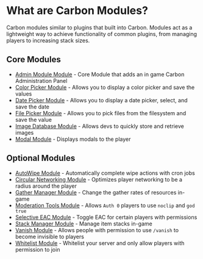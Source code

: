 # What are Carbon Modules?
Carbon modules similar to plugins that built into Carbon. Modules act as a lightweight way to achieve functionality of common plugins, from managing players to increasing stack sizes.

## Core Modules
- [Admin Module Module](admin-module) - Core Module that adds an in game Carbon Administration Panel
- [Color Picker Module](color-picker-module) - Allows you to display a color picker and save the values
- [Date Picker Module](date-picker-module) - Allows you to display a date picker, select, and save the date
- [File Picker Module](file-picker-module) - Allows you to pick files from the filesystem and save the value
- [Image Database Module](image-db-module) - Allows devs to quickly store and retrieve images
- [Modal Module](model-module) - Displays modals to the player

## Optional Modules
- [AutoWipe Module](optional-modules/autowipe-module) - Automatically complete wipe actions with cron jobs
- [Circular Networking Module](optional-modules/optimizations-module) - Optimizes player networking to be a radius around the player
- [Gather Manager Module](optional-modules/gather-manager-module) - Change the gather rates of resources in-game
- [Moderation Tools Module](optional-modules/moderation-tools-module) - Allows `Auth 0` players to use `noclip` and `god true`
- [Selective EAC Module](optional-modules/selective-eac-module) - Toggle EAC for certain players with permissions
- [Stack Manager Module](optional-modules/stack-manager-module) - Manage item stacks in-game
- [Vanish Module](optional-modules/vanish-module) - Allows people with permission to use `/vanish` to become invisible to players
- [Whitelist Module](optional-modules/whitelist-module) - Whitelist your server and only allow players with permission to join